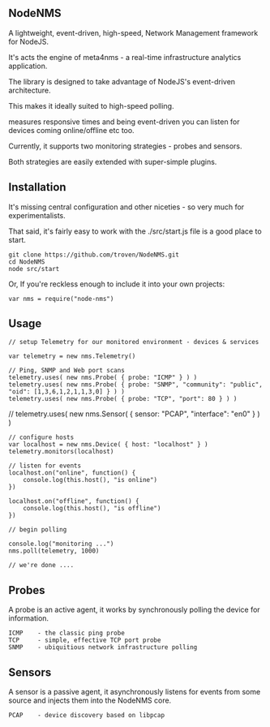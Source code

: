 NodeNMS
---------

A lightweight, event-driven, high-speed, Network Management framework for NodeJS.

It's acts the engine of meta4nms - a real-time infrastructure analytics application.

The library is designed to take advantage of NodeJS's event-driven architecture.

This makes it ideally suited to high-speed polling.

measures responsive times and being event-driven you can listen for devices coming online/offline etc too.

Currently, it supports two monitoring strategies - probes and sensors.

Both strategies are easily extended with super-simple plugins.

Installation
------------

It's missing central configuration and other niceties - so very much for experimentalists.

That said, it's fairly easy to work with the ./src/start.js file is a good place to start.

	git clone https://github.com/troven/NodeNMS.git
	cd NodeNMS
	node src/start

Or, If you're reckless enough to include it into your own projects:

	var nms = require("node-nms")

Usage
-----

	// setup Telemetry for our monitored environment - devices & services

	var telemetry = new nms.Telemetry()
	
	// Ping, SNMP and Web port scans
	telemetry.uses( new nms.Probe( { probe: "ICMP" } ) )
	telemetry.uses( new nms.Probe( { probe: "SNMP", "community": "public", "oid": [1,3,6,1,2,1,1,3,0] } ) )
	telemetry.uses( new nms.Probe( { probe: "TCP", "port": 80 } ) )

//	telemetry.uses( new nms.Sensor( { sensor: "PCAP", "interface": "en0" } ) )
	
	// configure hosts
	var localhost = new nms.Device( { host: "localhost" } )
	telemetry.monitors(localhost)

	// listen for events
	localhost.on("online", function() {
		console.log(this.host(), "is online")
	})

	localhost.on("offline", function() {
		console.log(this.host(), "is offline")
	})

	// begin polling

	console.log("monitoring ...")
	nms.poll(telemetry, 1000)

	// we're done ....



Probes
------

A probe is an active agent, it works by synchronously polling the device for information.


	ICMP 	- the classic ping probe
	TCP	 	- simple, effective TCP port probe
	SNMP	- ubiquitious network infrastructure polling

Sensors
-------

A sensor is a passive agent, it asynchronously listens for events from some source and injects them into 
the NodeNMS core.

	PCAP	- device discovery based on libpcap

